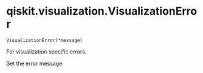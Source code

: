 # qiskit.visualization.VisualizationError

<span id="undefined" />

`VisualizationError(*message)`

For visualization specific errors.

Set the error message.
